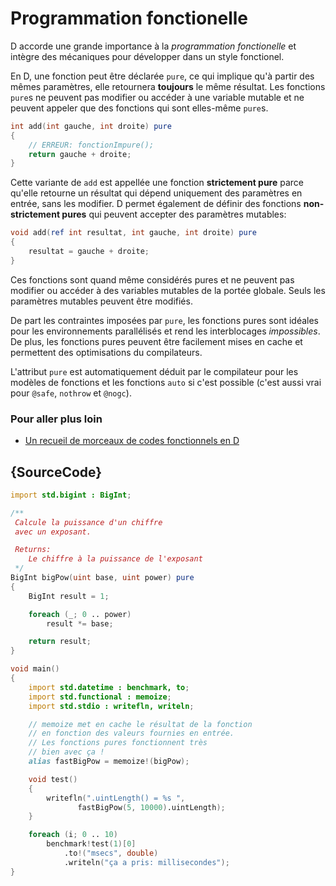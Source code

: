 # Programmation fonctionelle

D accorde une grande importance à la *programmation fonctionelle* et intègre des mécaniques pour développer dans un style fonctionel.

En D, une fonction peut être déclarée `pure`, ce qui implique qu'à partir des mêmes paramètres, elle retournera **toujours** le même résultat. Les fonctions `pure`s ne peuvent pas modifier ou accéder à une variable mutable et ne peuvent appeler que des fonctions qui sont elles-même `pure`s.

```d
int add(int gauche, int droite) pure
{
    // ERREUR: fonctionImpure();
    return gauche + droite;
}
```

Cette variante de `add` est appellée une fonction **strictement pure** parce qu'elle retourne un résultat qui dépend uniquement des paramètres en entrée, sans les modifier. D permet également de définir des fonctions **non-strictement pures** qui peuvent accepter des paramètres mutables:

```d
void add(ref int resultat, int gauche, int droite) pure
{
    resultat = gauche + droite;
}
```

Ces fonctions sont quand même considérés pures et ne peuvent pas modifier ou accéder à des variables mutables de la portée globale. Seuls les paramètres mutables peuvent être modifiés.

De part les contraintes imposées par `pure`, les fonctions pures sont idéales pour les environnements parallélisés et rend les interblocages *impossibles*.
De plus, les fonctions pures peuvent être facilement mises en cache et permettent des optimisations du compilateurs.

L'attribut `pure` est automatiquement déduit par le compilateur pour les modèles de fonctions et les fonctions `auto` si c'est possible (c'est aussi vrai pour `@safe`, `nothrow` et `@nogc`).

### Pour aller plus loin

- [Un recueil de morceaux de codes fonctionnels en D](https://garden.dlang.io)


## {SourceCode}

```d
import std.bigint : BigInt;

/**
 Calcule la puissance d'un chiffre
 avec un exposant.

 Returns:
    Le chiffre à la puissance de l'exposant
 */
BigInt bigPow(uint base, uint power) pure
{
    BigInt result = 1;

    foreach (_; 0 .. power)
        result *= base;

    return result;
}

void main()
{
    import std.datetime : benchmark, to;
    import std.functional : memoize;
    import std.stdio : writefln, writeln;

    // memoize met en cache le résultat de la fonction
    // en fonction des valeurs fournies en entrée.
    // Les fonctions pures fonctionnent très
    // bien avec ça !
    alias fastBigPow = memoize!(bigPow);

    void test()
    {
        writefln(".uintLength() = %s ",
        	   fastBigPow(5, 10000).uintLength);
    }

    foreach (i; 0 .. 10)
        benchmark!test(1)[0]
        	.to!("msecs", double)
        	.writeln("ça a pris: millisecondes");
}
```